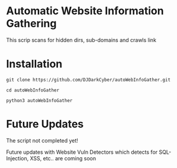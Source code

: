 # Automatic Website Information Gathering

This scrip scans for hidden dirs, sub-domains and crawls link

# Installation

`git clone https://github.com/DJDarkCyber/autoWebInfoGather.git`

`cd autoWebInfoGather`

`python3 autoWebInfoGather`

# Future Updates

The script not completed yet!

Future updates with Website Vuln Detectors which detects for SQL-Injection, XSS, etc.. are coming soon
